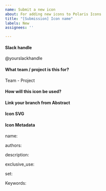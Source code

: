 ```yaml
---
name: Submit a new icon
about: For adding new icons to Polaris Icons
title: "[Submission] Icon name"
labels: New
assignees: ''

---
```


<!--
  Please follow this template to submit a new icon. First check
  Abstract or http://polaris-icons.shopifycloud.com to see if the icon 
  you need already exists.

  Any questions? https://vault.shopify.com/Polaris-icon-creation-guidelines
  or #polaris-icons on Slack
-->

#### Slack handle
@yourslackhandle

#### What team / project is this for?
Team - Project

#### How will this icon be used?
<!-- 
  Please include any relevant images, the reason you are 
  creating this icon, and any additional context.
-->

#### Link your branch from Abstract
<!-- 
  Make sure you've created a branch with your new icon
  inside of Abstract (Polaris - Icons project) and link it here
-->

#### Icon SVG
<!-- 
  Where can we find the icon (SVG)? Hint: Upload it to GDrive
-->

#### Icon Metadata
<!-- 
  If you're adding a new icon, the following metadata needs
  to be completed before we can accept this contribution.

  You can find example metadata files in any `.yml` file
  here: https://github.com/Shopify/polaris-icons/tree/master/packages/polaris-icons-raw/icons/polaris
-->

name: 
<!-- 
  Eg. Arrow down. 
-->

authors: 
<!--
  One or more contributors with slack handle
  (Eg. Casey Smith @caseysmith).
-->

description: 
<!-- 
  Please use this guide to create descriptions: 
  https://bit.ly/2GdMpmg).
-->

exclusive_use: 
<!-- 
  Only fill this if the icon should only be used in a specific
  areas of the admin (Eg. Orders).
-->

set: 
<!-- 
  Choose major, minor or spot.
-->

Keywords: 
<!-- 
  Multiple words that could be associated with this icon when
  searching (Eg, arrow, down, etc).
-->
